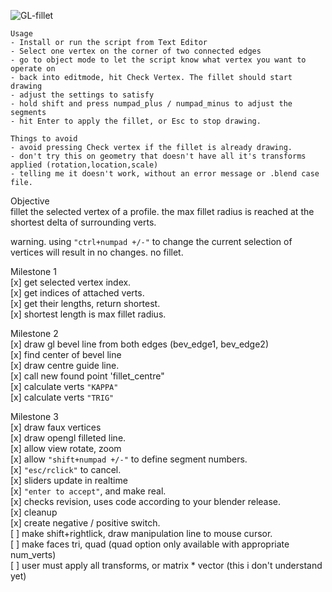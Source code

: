 ![GL-fillet](https://github.com/zeffii/GL-fillet/raw/master/opengl_blender_overlay_drawing.png)

    Usage  
    - Install or run the script from Text Editor  
    - Select one vertex on the corner of two connected edges  
    - go to object mode to let the script know what vertex you want to operate on  
    - back into editmode, hit Check Vertex. The fillet should start drawing  
    - adjust the settings to satisfy  
    - hold shift and press numpad_plus / numpad_minus to adjust the segments  
    - hit Enter to apply the fillet, or Esc to stop drawing.  

    Things to avoid  
    - avoid pressing Check vertex if the fillet is already drawing.  
    - don't try this on geometry that doesn't have all it's transforms applied (rotation,location,scale)
    - telling me it doesn't work, without an error message or .blend case file.


Objective  
fillet the selected vertex of a profile.
the max fillet radius is reached at the shortest delta of surrounding verts.  
  
warning. using `"ctrl+numpad +/-"` to change the current selection of vertices will result in no changes. no fillet.  
  
Milestone 1  
[x] get selected vertex index.  
[x] get indices of attached verts.  
[x] get their lengths, return shortest.  
[x] shortest length is max fillet radius.  
  
Milestone 2  
[x] draw gl bevel line from both edges (bev_edge1, bev_edge2)  
[x] find center of bevel line  
[x] draw centre guide line.  
[x] call new found point 'fillet_centre"  
[x] calculate verts `"KAPPA"`  
[x] calculate verts `"TRIG"`  
  
Milestone 3  
[x] draw faux vertices  
[x] draw opengl filleted line.  
[x] allow view rotate, zoom  
[x] allow `"shift+numpad +/-"` to define segment numbers.  
[x] `"esc/rclick"` to cancel.  
[x] sliders update in realtime  
[x] `"enter to accept"`, and make real.  
[x] checks revision, uses code according to your blender release.  
[x] cleanup  
[x] create negative / positive switch.  
[ ] make shift+rightlick, draw manipulation line to mouse cursor.  
[ ] make faces tri, quad (quad option only available with appropriate num_verts)  
[ ] user must apply all transforms, or matrix * vector  (this i don't understand yet)